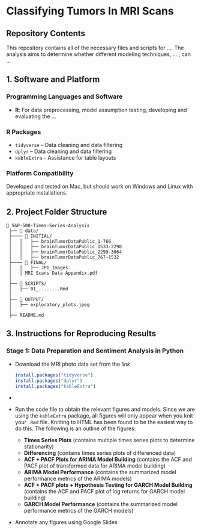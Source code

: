 # Classifying Tumors In MRI Scans

## Repository Contents
This repository contains all of the necessary files and scripts for .... The analysis aims to determine whether different modeling techniques, ... , can ...

## 1. Software and Platform

### Programming Languages and Software
- **R**: For data preprocessing, model assumption testing, developing and evaluating the ...

### R Packages
- `tidyverse` – Data cleaning and data filtering
- `dplyr` – Data cleaning and data filtering
- `kableExtra` – Assistance for table layouts 

### Platform Compatibility
Developed and tested on Mac, but should work on Windows and Linux with appropriate installations.

## 2. Project Folder Structure

```
📂 S&P-500-Times-Series-Analysis  
 ├── 📂 data/  
 ├──── 📂 INITIAL/
 │   │   ├── brainTumorDataPublic_1-766
 │   │   ├── brainTumorDataPublic_1533-2298
 │   │   ├── brainTumorDataPublic_2299-3064
 │   │   ├── brainTumorDataPublic_767-1532
 ├──── 📂 FINAL/
 │   │   ├── JPG_Images
 │   │ MRI Scans Data Appendix.pdf
 │
 ├── 📂 SCRIPTS/  
 │   ├── 01_........Rmd
 │  
 ├── 📂 OUTPUT/  
 │   ├── exploratory_plots.jpeg
 │  
 ├── README.md   
```
## 3. Instructions for Reproducing Results

### Stage 1: Data Preparation and Sentiment Analysis in Python
- Download the MRI photo data set from the *link*

  ```r
  install.packages("tidyverse")
  install.packages("dplyr")
  install.packages("kableExtra")
  ```
-
- Run the code file to obtain the relevant figures and models. Since we are using the `kableExtra` package, all figures will only appear when you knit your `.Rmd` file. Knitting to HTML has been found to be the easiest way to do this. The following is an outline of the figures:

  - **Times Series Plots** (contains multiple times series plots to determine stationarity)
  - **Differencing** (contains times series plots of differenced data)
  - **ACF + PACF Plots for ARIMA Model Building** (contains the ACF and PACF plot of transformed data for ARIMA model building)
  - **ARIMA Model Performance** (contains the summarized model performance metrics of the ARIMA models)
  - **ACF + PACF plots + Hypothesis Testing for GARCH Model Building** (contains the ACF and PACF plot of log returns for GARCH model building)
  - **GARCH Model Performance** (contains the summarized model performance metrics of the GARCH models)
- Annotate any figures using Google Slides

